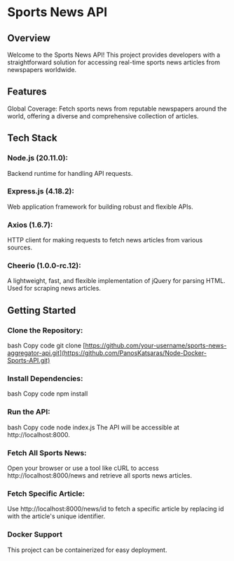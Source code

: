 # Sports News API

## Overview
Welcome to the Sports News API! This project provides developers with a straightforward solution for accessing real-time sports news articles from newspapers worldwide. 

## Features

Global Coverage: Fetch sports news from reputable newspapers around the world, offering a diverse and comprehensive collection of articles.

## Tech Stack

### Node.js (20.11.0):

Backend runtime for handling API requests.

### Express.js (4.18.2):

Web application framework for building robust and flexible APIs.

### Axios (1.6.7):

HTTP client for making requests to fetch news articles from various sources.

### Cheerio (1.0.0-rc.12):

A lightweight, fast, and flexible implementation of jQuery for parsing HTML. Used for scraping news articles.

## Getting Started

### Clone the Repository:
bash
Copy code
git clone [https://github.com/your-username/sports-news-aggregator-api.git](https://github.com/PanosKatsaras/Node-Docker-Sports-API.git)

### Install Dependencies:
bash
Copy code
npm install

### Run the API:
bash
Copy code
node index.js
The API will be accessible at http://localhost:8000.

### Fetch All Sports News:
Open your browser or use a tool like cURL to access http://localhost:8000/news and retrieve all sports news articles.

### Fetch Specific Article:
Use http://localhost:8000/news/id to fetch a specific article by replacing id with the article's unique identifier.

### Docker Support
This project can be containerized for easy deployment.
